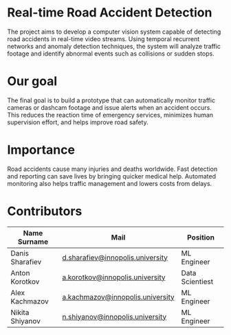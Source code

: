 # Real-time Road Accident Detection
The project aims to develop a computer vision system capable of detecting road accidents in real-time video
streams. Using temporal recurrent networks and anomaly detection techniques, the system will analyze traffic
footage and identify abnormal events such as collisions or sudden stops.
# Our goal
The final goal is to build a prototype that can automatically monitor traffic cameras or dashcam footage and
issue alerts when an accident occurs. This reduces the reaction time of emergency services, minimizes human
supervision effort, and helps improve road safety.
# Importance
Road accidents cause many injuries and deaths worldwide. Fast detection and reporting can save lives by
bringing quicker medical help. Automated monitoring also helps traffic management and lowers costs from delays.
# Contributors
Name Surname|Mail|Position
-|-|-
Danis Sharafiev|d.sharafiev@innopolis.university|ML Engineer
Anton Korotkov|a.korotkov@innopolis.university|Data Scientiest
Alex Kachmazov|a.kachmazov@innopolis.university|ML Engineer
Nikita Shiyanov|n.shiyanov@innopolis.university|ML Engineer
